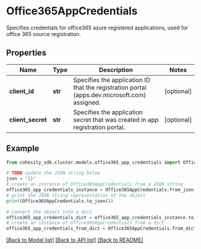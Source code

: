 # Office365AppCredentials

Specifies credentials for office365 azure registered applications, used for office 365 source registration.

## Properties

Name | Type | Description | Notes
------------ | ------------- | ------------- | -------------
**client_id** | **str** | Specifies the application ID that the registration portal (apps.dev.microsoft.com) assigned. | [optional] 
**client_secret** | **str** | Specifies the application secret that was created in app registration portal. | [optional] 

## Example

```python
from cohesity_sdk.cluster.models.office365_app_credentials import Office365AppCredentials

# TODO update the JSON string below
json = "{}"
# create an instance of Office365AppCredentials from a JSON string
office365_app_credentials_instance = Office365AppCredentials.from_json(json)
# print the JSON string representation of the object
print(Office365AppCredentials.to_json())

# convert the object into a dict
office365_app_credentials_dict = office365_app_credentials_instance.to_dict()
# create an instance of Office365AppCredentials from a dict
office365_app_credentials_from_dict = Office365AppCredentials.from_dict(office365_app_credentials_dict)
```
[[Back to Model list]](../README.md#documentation-for-models) [[Back to API list]](../README.md#documentation-for-api-endpoints) [[Back to README]](../README.md)


